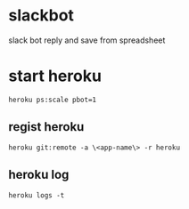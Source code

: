 # slackbot
slack bot reply and save from spreadsheet

# start heroku
`heroku ps:scale pbot=1`

## regist heroku
`heroku git:remote -a \<app-name\> -r heroku`

## heroku log
`heroku logs -t`
